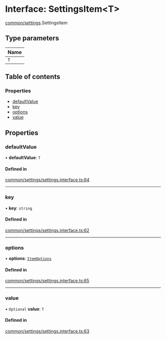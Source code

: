 # Interface: SettingsItem<T\>

[common/settings](../modules/common_settings.md).SettingsItem

## Type parameters

| Name |
| :------ |
| `T` |

## Table of contents

### Properties

- [defaultValue](common_settings.SettingsItem.md#defaultvalue)
- [key](common_settings.SettingsItem.md#key)
- [options](common_settings.SettingsItem.md#options)
- [value](common_settings.SettingsItem.md#value)

## Properties

### <a id="defaultvalue" name="defaultvalue"></a> defaultValue

• **defaultValue**: `T`

#### Defined in

[common/settings/settings.interface.ts:64](https://github.com/brickdoc/brickdoc/blob/master/apps/server-api/src/common/settings/settings.interface.ts#L64)

___

### <a id="key" name="key"></a> key

• **key**: `string`

#### Defined in

[common/settings/settings.interface.ts:62](https://github.com/brickdoc/brickdoc/blob/master/apps/server-api/src/common/settings/settings.interface.ts#L62)

___

### <a id="options" name="options"></a> options

• **options**: [`ItemOptions`](common_settings.ItemOptions.md)

#### Defined in

[common/settings/settings.interface.ts:65](https://github.com/brickdoc/brickdoc/blob/master/apps/server-api/src/common/settings/settings.interface.ts#L65)

___

### <a id="value" name="value"></a> value

• `Optional` **value**: `T`

#### Defined in

[common/settings/settings.interface.ts:63](https://github.com/brickdoc/brickdoc/blob/master/apps/server-api/src/common/settings/settings.interface.ts#L63)

